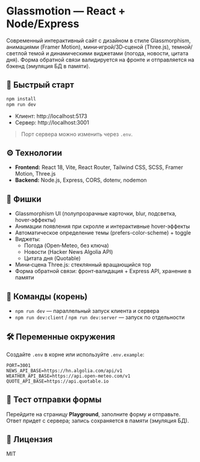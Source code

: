 # Glassmotion — React + Node/Express

Современный интерактивный сайт с дизайном в стиле Glassmorphism, анимациями (Framer Motion),
мини‑игрой/3D‑сценой (Three.js), темной/светлой темой и динамическими виджетами (погода, новости, цитата дня).
Форма обратной связи валидируется на фронте и отправляется на бэкенд (эмуляция БД в памяти).

## 🚀 Быстрый старт

```bash
npm install
npm run dev
```

- Клиент: http://localhost:5173
- Сервер: http://localhost:3001

> Порт сервера можно изменить через `.env`.

## ⚙️ Технологии
- **Frontend:** React 18, Vite, React Router, Tailwind CSS, SCSS, Framer Motion, Three.js
- **Backend:** Node.js, Express, CORS, dotenv, nodemon

## 🧩 Фишки
- Glassmorphism UI (полупрозрачные карточки, blur, подсветка, hover‑эффекты)
- Анимации появления при скролле и интерактивные hover‑эффекты
- Автоматическое определение темы (prefers-color-scheme) + toggle
- Виджеты:
  - Погода (Open‑Meteo, без ключа)
  - Новости (Hacker News Algolia API)
  - Цитата дня (Quotable)
- Мини‑сцена Three.js: стеклянный вращающийся тор
- Форма обратной связи: фронт‑валидация + Express API, хранение в памяти

## 🔧 Команды (корень)
- `npm run dev` — параллельный запуск клиента и сервера
- `npm run dev:client` / `npm run dev:server` — запуск по отдельности

## 🛠️ Переменные окружения
Создайте `.env` в корне или используйте `.env.example`:

```
PORT=3001
NEWS_API_BASE=https://hn.algolia.com/api/v1
WEATHER_API_BASE=https://api.open-meteo.com/v1
QUOTE_API_BASE=https://api.quotable.io
```

## 🧪 Тест отправки формы
Перейдите на страницу **Playground**, заполните форму и отправьте. Ответ придет с сервера; запись сохраняется в памяти (эмуляция БД).

## 📜 Лицензия
MIT
